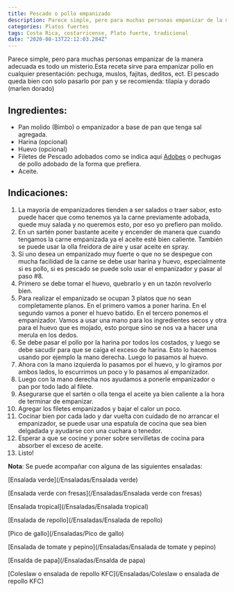 ```yaml
---
title: Pescado o pollo empanizado
description: Parece simple, pero para muchas personas empanizar de la manera adecuada es todo un misterio.
categories: Platos fuertes
tags: Costa Rica, costarricense, Plato fuerte, tradicional
date: "2020-08-13T22:12:03.284Z"
---
```

Parece simple, pero para muchas personas empanizar de la manera adecuada es todo un misterio.Esta receta sirve para empanizar pollo en cualquier presentación: pechuga, muslos, fajitas, deditos, ect.
El pescado queda bien con solo pasarlo por pan y se recomienda: tilapia y dorado (marlen dorado)

## Ingredientes:

- Pan molido (Bimbo) o empanizador a base de pan que tenga sal agregada.
- Harina (opcional)
- Huevo (opcional)
- Filetes de Pescado adobados como se indica aquí [Adobes](/Adobes/#pescado) o pechugas de pollo adobado de la forma que prefiera.
- Aceite.

## Indicaciones:

1. La mayoría de empanizadores tienden a ser salados o traer sabor, esto puede hacer que como tenemos ya la carne previamente adobada, quede muy salada y no queremos esto, por eso yo prefiero pan molido.
2. En un sartén poner bastante aceite y encender de manera que cuando tengamos  la carne empanizada ya el aceite esté bien caliente. También se puede usar la olla freidora de aire y usar aceite en spray.
3. Si uno desea un empanizado muy fuerte o que no se despegue con mucha facilidad de la carne se debe usar harina y huevo, especialmente si es pollo, si es pescado se puede solo usar el empanizador y pasar al paso #8.
4. Primero se debe tomar el huevo, quebrarlo y en un tazón revolverlo bien.
5. Para realizar el empanizado se ocupan 3 platos que no sean completamente planos. En el primero vamos a poner harina. En el segundo vamos a poner el huevo batido. En el tercero ponemos el empanizador. Vamos a usar una mano para los ingredientes secos y otra para el huevo que es mojado, esto porque sino se nos va a hacer una merula en los dedos.
6. Se debe pasar el pollo por la harina por todos los costados, y luego se debe sacudir para que se caiga el exceso de harina. Esto lo hacemos usando por ejemplo la mano derecha. Luego lo pasamos al huevo.
7. Ahora con la mano izquierda lo pasamos por el huevo, y lo giramos por ambos lados, lo escurrimos un poco y lo pasamos al empanizador.
8. Luego con la mano derecha nos ayudamos a ponerle empanizador o pan por todo lado al filete.
9. Asegurarse que el sartén o olla tenga el aceite ya bien caliente a la hora de terminar de empanizar.
10. Agregar los filetes empanizados y bajar el calor un poco.
11. Cocinar bien por cada lado y dar vuelta con cuidado de no arrancar el empanizador, se puede usar una espatula de cocina que sea bien delgadada y ayudarse con una cuchara o tenedor.
12. Esperar a que se cocine y poner sobre servilletas de cocina para absorber el exceso de aceite.
13. Listo!

**Nota**: Se puede acompañar con alguna de las siguientes ensaladas:

[Ensalada verde](/Ensaladas/Ensalada verde)

[Ensalada verde con fresas](/Ensaladas/Ensalada verde con fresas)

[Ensalada tropical](/Ensaladas/Ensalada tropical)

[Ensalada de repollo](/Ensaladas/Ensalada de repollo)

[Pico de gallo](/Ensaladas/Pico de gallo)

[Ensalada de tomate y pepino](/Ensaladas/Ensalada de tomate y pepino)

[Ensalda de papa](/Ensaladas/Ensalda de papa)

[Coleslaw o ensalada de repollo KFC](/Ensaladas/Coleslaw o ensalada de repollo KFC)
